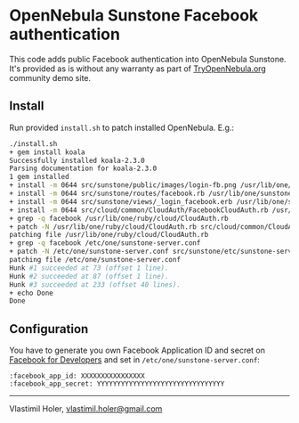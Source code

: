 # OpenNebula Sunstone Facebook authentication

This code adds public Facebook authentication into OpenNebula Sunstone.
It's provided as is without any warranty as part of
[TryOpenNebula.org](http://www.tryopennebula.org) community demo site.

## Install

Run provided `install.sh` to patch installed OpenNebula. E.g.:

```bash
./install.sh
+ gem install koala
Successfully installed koala-2.3.0
Parsing documentation for koala-2.3.0
1 gem installed
+ install -m 0644 src/sunstone/public/images/login-fb.png /usr/lib/one/sunstone/public/images/
+ install -m 0644 src/sunstone/routes/facebook.rb /usr/lib/one/sunstone/routes/
+ install -m 0644 src/sunstone/views/_login_facebook.erb /usr/lib/one/sunstone/views/
+ install -m 0644 src/cloud/common/CloudAuth/FacebookCloudAuth.rb /usr/lib/one/ruby/cloud/CloudAuth/
+ grep -q facebook /usr/lib/one/ruby/cloud/CloudAuth.rb
+ patch -N /usr/lib/one/ruby/cloud/CloudAuth.rb src/cloud/common/CloudAuth.rb.patch
patching file /usr/lib/one/ruby/cloud/CloudAuth.rb
+ grep -q facebook /etc/one/sunstone-server.conf
+ patch -N /etc/one/sunstone-server.conf src/sunstone/etc/sunstone-server.conf.patch
patching file /etc/one/sunstone-server.conf
Hunk #1 succeeded at 73 (offset 1 line).
Hunk #2 succeeded at 87 (offset 1 line).
Hunk #3 succeeded at 233 (offset 40 lines).
+ echo Done
Done
```

## Configuration

You have to generate you own Facebook Application ID and secret on
[Facebook for Developers](https://developers.facebook.com/docs/apps/register)
and set in `/etc/one/sunstone-server.conf`:

```
:facebook_app_id: XXXXXXXXXXXXXXXX
:facebook_app_secret: YYYYYYYYYYYYYYYYYYYYYYYYYYYYYYYY
```

***

Vlastimil Holer, <vlastimil.holer@gmail.com>
